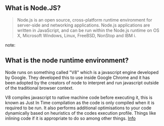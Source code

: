 ##  What is Node.JS?

> Node.js is an open source, cross-platform runtime environment for server-side and networking applications. Node.js applications are written in JavaScript, and can be run within the Node.js runtime on OS X, Microsoft Windows, Linux, FreeBSD, NonStop and IBM i.

note:
## What is the node runtime environment?

Node runs on something called "V8" which is a javascript engine developed by Google. They developed this to use inside Google Chrome and it has been adopted by the creators of node to interpret and run javascript outside of the traditional browser context.

V8 compiles javascript to native machine code before executing it, this is known as Just In Time compilation as the code is only compiled when it is required to be run. It also performs additional optimisations to your code dynamically based on heuristics of the codes execution profile. Things like inlining code if it is appropriate to do so among other things. [Info](http://jayconrod.com/posts/54/a-tour-of-v8-crankshaft-the-optimizing-compiler)
